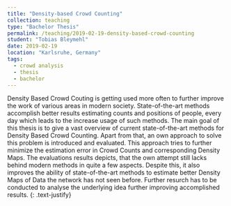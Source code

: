 ```yaml
---
title: "Density-based Crowd Counting"
collection: teaching
type: "Bachelor Thesis"
permalink: /teaching/2019-02-19-density-based-crowd-counting
student: "Tobias Bleymehl"
date: 2019-02-19
location: "Karlsruhe, Germany"
tags:
  - crowd analysis
  - thesis
  - bachelor
---
```


Density Based Crowd Couting is getting used more often to further improve the work of various areas in modern society. State-of-the-art methods accomplish better results estimating counts and positions of people, every day which leads to the increase usage of such methods. The main goal of this thesis is to give a vast overview of current state-of-the-art methods for Density Based Crowd Counting. Apart from that, an own approach to solve this problem is introduced and evaluated. This approach tries to further minimize the estimation error in Crowd Counts and corresponding Density Maps. The evaluations results depicts, that the own attempt still lacks behind modern methods in quite a few aspects. Despite this, it also improves the ability of state-of-the-art methods to estimate better Density Maps of Data the network has not seen before. Further resurch has to be conducted to analyse the underlying idea further improving accomplished results.
{: .text-justify}
